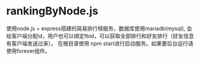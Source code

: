 # rankingByNode.js
使用node.js + express搭建的简易排行榜服务，数据库使用mariadb(mysql), 会给客户端分配id，用户也可以绑定fbid，可以获取全部排行和好友排行（好友信息有客户端发送过来）。
在根目录使用 npm start进行启动服务。如果要后台运行请使用forever组件。

